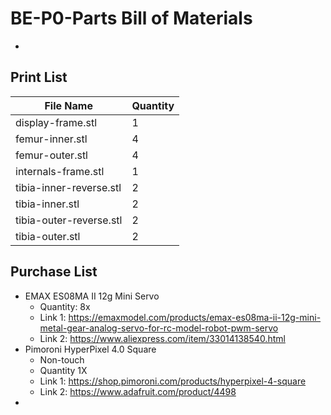 # BE-P0-Parts Bill of Materials
-

## Print List

| File Name                  | Quantity |
|----------------------------|----------|
| display-frame.stl          | 1        |
| femur-inner.stl            | 4        |
| femur-outer.stl            | 4        |
| internals-frame.stl        | 1        |
| tibia-inner-reverse.stl    | 2        |
| tibia-inner.stl            | 2        |
| tibia-outer-reverse.stl    | 2        |
| tibia-outer.stl            | 2        |


## Purchase List

- EMAX ES08MA II 12g Mini Servo
    - Quantity: 8x
    - Link 1: https://emaxmodel.com/products/emax-es08ma-ii-12g-mini-metal-gear-analog-servo-for-rc-model-robot-pwm-servo
    - Link 2: https://www.aliexpress.com/item/33014138540.html
- Pimoroni HyperPixel 4.0 Square
    - Non-touch
    - Quantity 1X
    - Link 1: https://shop.pimoroni.com/products/hyperpixel-4-square
    - Link 2: https://www.adafruit.com/product/4498
- 